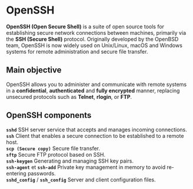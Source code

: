# OpenSSH

**OpenSSH (Open Secure Shell)** is a suite of open source tools for establishing secure network connections between machines, primarily via the **SSH (Secure Shell)** protocol. Originally developed by the OpenBSD team, OpenSSH is now widely used on Unix/Linux, macOS and Windows systems for remote administration and secure file transfer.

## Main objective
OpenSSH allows you to administer and communicate with remote systems in a **confidential**, **authenticated** and **fully encrypted** manner, replacing unsecured protocols such as **Telnet**, **rlogin**, or **FTP**.


## OpenSSH components


**`sshd`** SSH server service that accepts and manages incoming connections. \
**`ssh`** Client that enables a secure connection to be established to a remote host. \
**`scp (Secure copy)`** Secure file transfer. \
**`sftp`** Secure FTP protocol based on SSH. \
**`ssh-keygen`** Generating and managing SSH key pairs. \
**`ssh-agent`** et **`ssh-add`** Private key management in memory to avoid re-entering passwords. \
**`sshd_config`** / **`ssh_config`** Server and client configuration files.
